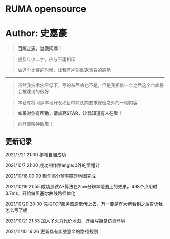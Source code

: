 # RUMA opensource
# Author: 史嘉豪
>  **百炼之志，当我问鼎！** 

> 提及年少二字，应与平庸相斥 

> 做这个比赛的时候，让我有片刻重返青春的感觉
---

> 虽然我技术水平低下，写的东西啥也不是，但是我相信一年之后这个仓库将会被建设的很好

> 本仓库将同步本地开发项目中除队内要求保密之外的一切内容

> **如果对你有帮助，请点亮STAR，让我知道有人在看！**

> 向开源精神致敬！

## 更新记录

2021/7/21    21:00   移植自瞄成功

2021/10/7    21:00   成功制作除angle以外的里程计

2021/10/18   00:09   制作高分辨率障碍地图完成

2021/10/19   21:55   成功测试A*算法在2cm分辨率地图上的效果，498个点用时3.7ms，开始做贝塞尔曲线路径优化

2021/10/20   20:00   先把TCP服务器原型传上去，万一要是有大佬看到之后告诉我怎么写了呢

2021/10/21   21:53   加入了火力代价地图，开始写简易仿真环境

2021/11/10   16:26   更新具有实战意义的路径规划
